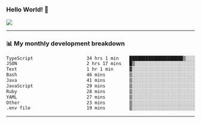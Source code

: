 ### Hello World! 👋

<a>
  <img align="center" src="https://github-readme-stats.vercel.app/api?username=megatunger&count_private=true&include_all_commits=true&bg_color=30,56CCF2,2F80ED&title_color=fff&text_color=fff" />
</a>

------
### 📊 My monthly development breakdown

<!--START_SECTION:waka-->

```txt
TypeScript                    34 hrs 1 min    ████████████████████▒░░░░   81.08 %
JSON                          2 hrs 17 mins   █▒░░░░░░░░░░░░░░░░░░░░░░░   05.46 %
Text                          1 hr 1 min      ▓░░░░░░░░░░░░░░░░░░░░░░░░   02.44 %
Bash                          46 mins         ▒░░░░░░░░░░░░░░░░░░░░░░░░   01.85 %
Java                          41 mins         ▒░░░░░░░░░░░░░░░░░░░░░░░░   01.63 %
JavaScript                    29 mins         ▒░░░░░░░░░░░░░░░░░░░░░░░░   01.16 %
Ruby                          28 mins         ▒░░░░░░░░░░░░░░░░░░░░░░░░   01.13 %
YAML                          27 mins         ▒░░░░░░░░░░░░░░░░░░░░░░░░   01.08 %
Other                         23 mins         ▒░░░░░░░░░░░░░░░░░░░░░░░░   00.91 %
.env file                     19 mins         ▒░░░░░░░░░░░░░░░░░░░░░░░░   00.77 %
```

<!--END_SECTION:waka-->

------
